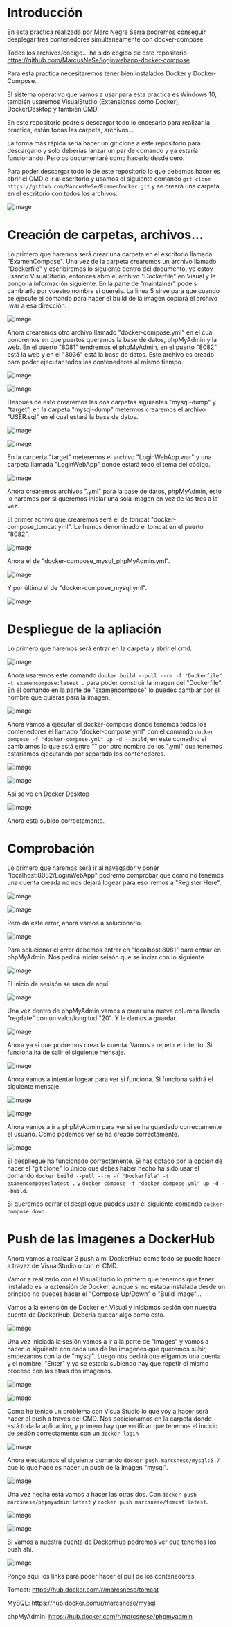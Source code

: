 # Introducción

En esta practica realizada por Marc Negre Serra podremos conseguir desplegar tres contenedores simultaneamente con docker-compose

Todos los archivos/código...  ha sido cogido de este repositorio https://github.com/MarcusNeSe/loginwebapp-docker-compose.

Para esta practica necesitaremos tener bien instalados Docker y Docker-Compose.

El sistema operativo que vamos a usar para esta practica es Windows 10, también usaremos VisualStudio (Extensiones como Docker), DockerDesktop y también CMD.

En este repositorio podreis descargar todo lo encesario para realizar la practica, están todas las carpeta, archivos...

La forma más rápida sería hacer un git clone a este repositorio para descargarlo y solo deberías lanzar un par de comando y ya estaría funcionando. Pero os documentaré como hacerlo desde cero.

Para poder descargar todo lo de este repositorio lo que debemos hacer es abrir el CMD e ir al escritorio y usamos el siguiente comando `git clone https://github.com/MarcusNeSe/ExamenDocker.git` y se creará una carpeta en el escritorio con todos los archivos.

![image](https://user-images.githubusercontent.com/101186662/173107829-ce77a140-f994-42df-89cc-d897c4d04d77.png)

# Creación de carpetas, archivos...

Lo primero que haremos será crear una carpeta en el escritorio llamada "ExamenCompose". Una vez de la carpeta crearemos un archivo llamado "Dockerfile" y escribiremos lo siguiente dentro del documento, yo estoy usando VisualStudio, entonces abro el archivo "Dockerfile" en Visual y le pongo la información siguiente. En la parte de "maintainer" podeis cambiarlo por vuestro nombre si quereis. La linea 5 sirve para que cuando se ejecute el comando para hacer el build de la imagen copiará el archivo .war a esa dirección.

![image](https://user-images.githubusercontent.com/101186662/173087285-dae56fd2-b141-43dc-9aab-46a608dec8fb.png)

Ahora crearemos otro archivo llamado "docker-compose.yml" en el cual pondremos en que puertos queremos la base de datos, phpMyAdmin y la web. En el puerto "8081" tendremos el phpMyAdmin, en el puerto "8082" está la web y en el "3036" está la base de datos. Este archivo es creado para poder ejecutar todos los contenedores al mismo tiempo.

![image](https://user-images.githubusercontent.com/101186662/173083514-063602cf-12a6-474c-9009-d8cf63c3ea99.png)

![image](https://user-images.githubusercontent.com/101186662/173083818-a3a304b3-3c02-4138-894d-035713d65d86.png)

Despúes de esto crearemos las dos carpetas siguientes "mysql-dump" y "target", en la carpeta "mysql-dump" metermos crearemos el archivo "USER.sql" en el cual estará la base de datos.

![image](https://user-images.githubusercontent.com/101186662/173084149-1d14b886-2d2e-4a51-b9ca-dbfb54bcd266.png)

![image](https://user-images.githubusercontent.com/101186662/173084219-d9b73359-7afc-42f8-810c-eabdae0aaeb1.png)

En la carperta "target" meteremos el archivo "LoginWebApp.war" y una carpeta llamada "LoginWebApp" donde estará todo el tema del código.

![image](https://user-images.githubusercontent.com/101186662/173084857-136b9f21-40bc-4273-a24c-d2571f0c1c86.png)

Ahora crearemos archivos ".yml" para la base de datos, phpMyAdmin, esto lo haremos por si queremos iniciar una sola imagen en vez de las tres a la vez.

El primer achivo que crearemos será el de tomcat "docker-compose_tomcat.yml". Le hemos denominado el tomcat en el puerto "8082".

![image](https://user-images.githubusercontent.com/101186662/173085719-d5fa6118-74bb-4eca-9a47-2b1e1f8e1da4.png)

Ahora el de "docker-compose_mysql_phpMyAdmin.yml".

![image](https://user-images.githubusercontent.com/101186662/173086001-14c463eb-e89a-4532-80b7-c6d556cfcb38.png)

Y por último el de "docker-compose_mysql.yml".

![image](https://user-images.githubusercontent.com/101186662/173086154-32bfafad-98a2-4ffb-85d5-07c7628bd152.png)

# Despliegue de la apliación

Lo primero que haremos será entrar en la carpeta y abrir el cmd.

![image](https://user-images.githubusercontent.com/101186662/173086938-ed1e5844-d419-4edf-ab6b-f60045c5917a.png)

Ahora usaremos este comando `docker build --pull --rm -f "Dockerfile" -t examencompose:latest .` para poder construir la imagen del "Dockerfile". En el comando en la parte de "examencompose" lo puedes cambiar por el nombre que quieras para la imagen.

![image](https://user-images.githubusercontent.com/101186662/173087388-031d3479-f699-4ccc-bb5c-ce35dae43d7b.png)

Ahora vamos a ejecutar el docker-compose donde tenemos todos los contenedores el llamado "docker-compose.yml" con el comando `docker compose -f "docker-compose.yml" up -d --build`, en este comadno si cambiamos lo que está entre "" por otro nombre de los ".yml" que tenemos estaríamos ejecutando por separado los contenedores.

![image](https://user-images.githubusercontent.com/101186662/173088879-5e4696f4-feb6-49c6-afa4-a14091a7812d.png)

![image](https://user-images.githubusercontent.com/101186662/173088917-e9dc08c0-ffb8-42f0-911e-f1f831bf3a1c.png)

Así se ve en Docker Desktop

![image](https://user-images.githubusercontent.com/101186662/173111871-8c984ec9-e15c-434e-aaf9-d59e6d89d3a9.png)

Ahora está subido correctamente.

# Comprobación

Lo primero que haremos será ir al navegador y poner "localhost:8082/LoginWebApp" podremo comprobar que como no tenemos una cuenta creada no nos dejará logear para eso iremos a "Register Here".

![image](https://user-images.githubusercontent.com/101186662/173090491-0f93b7d0-c8d6-4055-afe3-4ff1f2a70828.png)

![image](https://user-images.githubusercontent.com/101186662/173090539-2f0a3405-690d-4873-9bc1-05daf710883f.png)

Pero da este error, ahora vamos a solucionarlo.

![image](https://user-images.githubusercontent.com/101186662/173090586-a209831e-3274-4df8-a763-1c3a3bb8a62a.png)

Para solucionar el error debemos entrar en "localhost:8081" para entrar en phpMyAdmin. Nos pedirá iniciar seisón que se inciar con lo siguiente.

![image](https://user-images.githubusercontent.com/101186662/173091136-9acfbf8a-e46a-4186-a23d-92f493ef9840.png)

El inicio de sesisón se saca de aquí.

![image](https://user-images.githubusercontent.com/101186662/173091077-2d370d16-2157-45f0-b2f5-745b911349e1.png)

Una vez dentro de phpMyAdmin vamos a crear una nueva columna llamda "regdate" con un valor/longitud "20". Y le damos a guardar.

![image](https://user-images.githubusercontent.com/101186662/173091491-f5697048-d425-4eb6-a4af-ddccbf761692.png)

Ahora ya si que podremos crear la cuenta. Vamos a repetir el intento. Si funciona ha de salir el siguiente mensaje.

![image](https://user-images.githubusercontent.com/101186662/173091735-a7bb4716-003c-4b5a-b9f0-09ba965bd938.png)

Ahora vamos a intentar logear para ver si funciona. Si funciona saldrá el siguiente mensaje.

![image](https://user-images.githubusercontent.com/101186662/173091807-d70ff49e-64cd-4ee5-8366-fa865cfd272d.png)

![image](https://user-images.githubusercontent.com/101186662/173091855-b3ec2e51-a187-46a5-956d-c7695cd78e0f.png)

Ahora vamos a ir a phpMyAdmin para ver si se ha guardado correctamente el usuario. Como podemos ver se ha creado correctamente.

![image](https://user-images.githubusercontent.com/101186662/173092112-78f8d663-de84-4b5a-96bc-cd7ee9a796e0.png)

El despliegue ha funcionado correctamente. Si has optado por la opción de hacer el "git clone" lo único que debes haber hecho ha sido usar el comando `docker build --pull --rm -f "Dockerfile" -t examencompose:latest .` y `docker compose -f "docker-compose.yml" up -d --build`.

Si queremos cerrar el despliegue puedes usar el siguiente comando `docker-compose down`.

# Push de las imagenes a DockerHub

Ahora vamos a realizar 3 push a mi DockerHub como todo se puede hacer a travez de VisualStudio o con el CMD.

Vamor a realizarlo con el VisualStudio lo primero que tenemos que tener instalado es la extensión de Docker, aunque si no estaba instalada desde un principo no puedes hacer el "Compose Up/Down" o "Build Image"...

Vamos a la extensión de Docker en Visual y iniciamos sesión con nuestra cuenta de DockerHub. Debería quedar algo como esto.

![image](https://user-images.githubusercontent.com/101186662/173109480-584bf31d-c0a2-4f9b-9ebe-bb5674bd8d0b.png)

Una vez iniciada la sesión vamos a ir a la parte de "Images" y vamos a hacer lo siguiente con cada una de las imagenes que queremos subir, empezamos con la de "mysql". Luego nos pedirá que eligamos una cuenta y el nombre, "Enter" y ya se estaría subiendo hay que repetir el mismo proceso con las otras dos imagenes.

![image](https://user-images.githubusercontent.com/101186662/173109799-7423368f-2e55-44a3-b41e-e2cd2bdc80d0.png)

![image](https://user-images.githubusercontent.com/101186662/173109950-a1131065-6132-4db2-a1f5-742131e4222f.png)

Como he tenido un problema con VisualStudio lo que voy a hacer será hacer el push a traves del CMD. Nos posicionamos en la carpeta donde está toda la aplicación, y primero hay que verificar que tenemos el incicio de sesión correctamente con un `docker login`

![image](https://user-images.githubusercontent.com/101186662/173110649-ee472607-c081-4bf9-b197-51e8864f85aa.png)

Ahora ejecutamos el siguiente comando `docker push marcsnese/mysql:5.7` que lo que hace es hacer un push de la imagen "mysql".

![image](https://user-images.githubusercontent.com/101186662/173111009-c4e849cc-20d7-46d0-9d9c-b2f435e5189e.png)

Una vez hecha está vamos a hacer las otras dos. Con `docker push marcsnese/phpmyadmin:latest` y `docker push marcsnese/tomcat:latest`.

![image](https://user-images.githubusercontent.com/101186662/173111414-ebfd3e33-c32d-4ff3-9ca3-9958d7207068.png)

![image](https://user-images.githubusercontent.com/101186662/173111534-41bef946-34eb-44bc-b02e-0372fb3d392c.png)

Si vamos a nuestra cuenta de DockerHub podremos ver que tenemos los push ahí.

![image](https://user-images.githubusercontent.com/101186662/173112118-6ce84cac-1ecd-47f1-8fb4-4106da89889e.png)

Pongo aquí los links para poder hacer el pull de los contenedores.

Tomcat: https://hub.docker.com/r/marcsnese/tomcat

MySQL: https://hub.docker.com/r/marcsnese/mysql

phpMyAdmin: https://hub.docker.com/r/marcsnese/phpmyadmin
